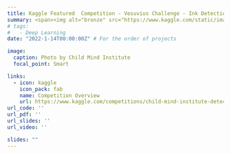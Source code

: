 ```yaml
---
title: Kaggle Featured  Competition - Vesuvius Challenge - Ink Detection
summary: <span><img alt="bronze" src="https://www.kaggle.com/static/images/medals/notebooks/bronzel@2x.png" title="bronze" height="12px" width="12 px"class="achievement-summary__medal-small">·Bronze Medal - Top 7% - Rank 128/1925</span>
# tags:
#   - Deep Learning
date: "2022-1-14T00:00:00Z" # For the order of projects

image:
  caption: Photo by Child Mind Institute
  focal_point: Smart

links:
  - icon: kaggle
    icon_pack: fab
    name: Competition Overview
    url: https://www.kaggle.com/competitions/child-mind-institute-detect-sleep-states
url_code: ''
url_pdf: ''
url_slides: ''
url_video: ''

slides: ""
---
```


